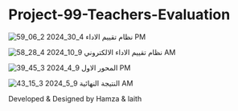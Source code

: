 ﻿# Project-99-Teachers-Evaluation

![نظام تقييم الاداء 4_30_2024 2_06_59 PM](https://github.com/user-attachments/assets/ec00c17b-8120-41be-a02e-edf02b29cd37)

![نظام تقييم الاداء الالكتروني 9_10_2024 4_28_58 AM](https://github.com/user-attachments/assets/195db0e6-3500-4d74-a591-4e6bbbf0c65e)

![المحور الاول 9_4_2024 3_45_39 PM](https://github.com/user-attachments/assets/234622b9-d53b-4c7e-a3f5-96a091dd753e)

![النتيجة النهائية 9_5_2024 3_15_43 AM](https://github.com/user-attachments/assets/46fd86e7-2fec-4ac3-b3fb-c72375f53a1c)

Developed &  Designed by Hamza & laith
